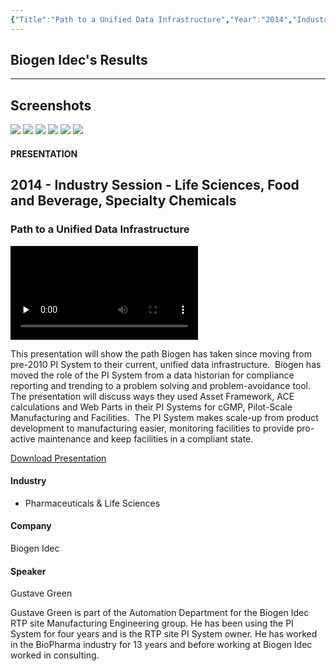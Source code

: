 ```yaml
---
{"Title":"Path to a Unified Data Infrastructure","Year":"2014","Industry":"Pharmaceuticals & Life Sciences","URL":"https://resources.osisoft.com/presentations/path-to-a-unified-data-infrastructure/","PDF":"https://cdn.osisoft.com/corp/en/media/presentations/2014/UsersConference2014/PDF/UC2014_BiogenIdec_Green_PathtoaUnifiedDataInfrastructure.pdf","Company":"Biogen Idec","Keywords":["AVEVA Historian","ASP+PI"],"dg-publish":true,"permalink":"/aveva/customer-stories/2014/2014-biogen-idec-path-to-a-unified-data-infrastructure/","dgPassFrontmatter":true}
---
```


## Biogen Idec's Results

---
## Screenshots
![](https://i.imgur.com/NH2Muss.png)
![](https://i.imgur.com/i0DenPt.png)
![](https://i.imgur.com/tYal05E.png)
![](https://i.imgur.com/yDwyBD1.png)
![](https://i.imgur.com/OlODNim.png)
![](https://i.imgur.com/RoLsH7K.png)

#### PRESENTATION

## 2014 - Industry Session - Life Sciences, Food and Beverage, Specialty Chemicals

### Path to a Unified Data Infrastructure

<video src="https://cdn.osisoft.com/corp/en/media/presentations/2014/UsersConference2014/Video/UC2014_BiogenIdec_Green_PathtoaUnifiedDataInfrastructure_v3.mp4" poster="https://cdn.osisoft.com/corp/en/media/presentations/2014/UsersConference2014/Video/UC2014_BiogenIdec_Green_PathtoaUnifiedDataInfrastructure_v3.jpg" id="ctl00_MainContent_ctl00_presVideo" class="embed-responsive-item" style="background-color: black; max-width: 640px; max-height: 360px" preload="none" controls="controls"></video>

This presentation will show the path Biogen has taken since moving from pre-2010 PI System to their current, unified data infrastructure.  Biogen has moved the role of the PI System from a data historian for compliance reporting and trending to a problem solving and problem-avoidance tool.  The presentation will discuss ways they used Asset Framework, ACE calculations and Web Parts in their PI Systems for cGMP, Pilot-Scale Manufacturing and Facilities.  The PI System makes scale-up from product development to manufacturing easier, monitoring facilities to provide pro-active maintenance and keep facilities in a compliant state.

[Download Presentation](https://cdn.osisoft.com/corp/en/media/presentations/2014/UsersConference2014/PDF/UC2014_BiogenIdec_Green_PathtoaUnifiedDataInfrastructure.pdf)

#### Industry

- Pharmaceuticals & Life Sciences

#### Company

Biogen Idec

#### Speaker

Gustave Green

Gustave Green is part of the Automation Department for the Biogen Idec RTP site Manufacturing Engineering group. He has been using the PI System for four years and is the RTP site PI System owner. He has worked in the BioPharma industry for 13 years and before working at Biogen Idec worked in consulting.